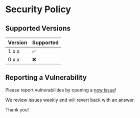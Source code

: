# Security Policy

## Supported Versions

| Version | Supported          |
| ------- | ------------------ |
| 1.x.x   | :white_check_mark: |
| 0.x.x   | :x:                |

## Reporting a Vulnerability

Please report vulnerabilities by opening a [new issue](https://github.com/releasetools/mutex/issues/new)!

We review issues weekly and will revert back with an answer.

Thank you!
